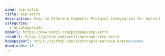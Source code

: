 ```yaml
---
name: ecp-astro
title: ecp-astro
description: Drop-in Ethereum Comments Protocol integration for Astro blogs
categories:
  - uncategorized
npmUrl: https://www.npmjs.com/package/ecp-astro
repoUrl: https://github.com/scottrepreneur/ecp-astro
homepageUrl: https://github.com/scottrepreneur/ecp-astro#readme
downloads: 18
---
```


